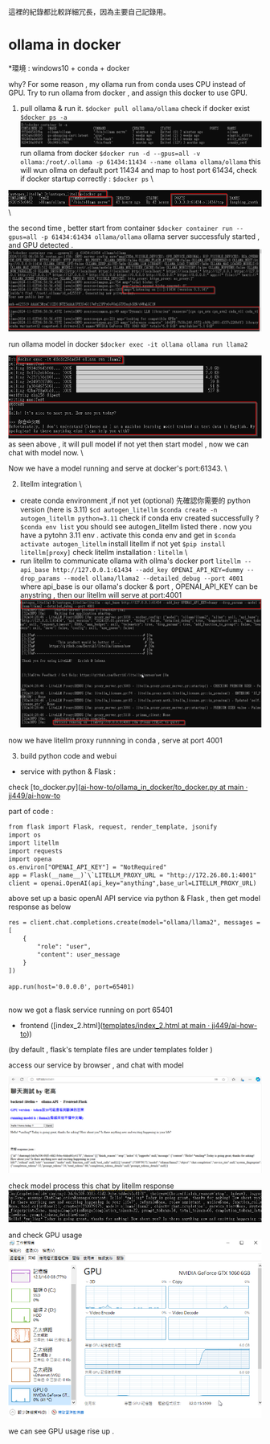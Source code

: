 這裡的紀錄都比較詳細冗長，因為主要自己記錄用。

# ollama in docker

*環境 : windows10 + conda + docker

why? For some reason , my ollama run from conda uses CPU instead of  GPU.
Try to run ollama from docker , and assign this docker to use GPU.

1. pull ollama & run it.
   `$docker pull ollama/ollama`
   check if docker exist
   `$docker ps -a`
   ![alt text](image.png)
   run ollama from docker
   `$docker run -d --gpus=all -v ollama:/root/.ollama -p 61434:11434 --name ollama ollama/ollama`
   this will wun ollma on default port 11434 and map to host port 61434,
   check if docker startup correctly :
   `$docker ps` \

![alt text](image-2.png) \

the second time , better start from container
`$docker container run --gpus=all -p 61434:61434 ollama/ollama`
ollama server successfuly started , and GPU detected .
![alt text](image-1.png)

run ollama model in docker
`$docker exec -it ollama ollama run llama2`

![alt text](image-3.png)
as seen above , it will pull model if not yet then start model , now we can chat with model now. \

Now we have a model running and serve at docker's port:61343. \

2. litellm integration \

- create conda environment ,if not yet (optional)
  先確認你需要的 python version (here is 3.11)
  `$cd autogen_litellm`
  `$conda create -n autogen_litellm python=3.11`
  check if conda env created successfully ?
  `$conda env list`
  you should see autogen_litellm listed there .
  now you have a pytohn 3.11 env .
  activate this conda env and get in
  `$conda activate autogen_litellm`
  install litellm if not yet
  `$pip install litellm[proxy]`
  check litellm installation : `litellm` \
- run litellm to communicate ollama with ollma's docker port
  `litellm --api_base http://127.0.0.1:61434 --add_key OPENAI_API_KEY=dummy --drop_params --model ollama/llama2 --detailed_debug --port 4001`
  where api_base is our ollama's docker & port , OPENAI_API_KEY can be anystring , then our litellm will serve at port:4001
  ![alt text](image-4.png)

now we have litellm proxy runnning in conda , serve at port 4001

3. build python code and webui

- service with python & Flask :

check [to_docker.py]([ai-how-to/ollama_in_docker/to_docker.py at main · jj449/ai-how-to](https://github.com/jj449/ai-how-to/blob/main/ollama_in_docker/to_docker.py)

part of code :

```
from flask import Flask, request, render_template, jsonify
import os
import litellm
import requests
import opena
os.environ["OPENAI_API_KEY"] = "NotRequired"
app = Flask(__name__)`\`LITELLM_PROXY_URL = "http://172.26.80.1:4001"
client = openai.OpenAI(api_key="anything",base_url=LITELLM_PROXY_URL)
```

above set up a basic openAI API service via python & Flask , then get model response as below

```
res = client.chat.completions.create(model="ollama/llama2", messages = [
    {
        "role": "user",
        "content": user_message
    }
])

app.run(host='0.0.0.0', port=65401)


```

now we got a flask service running on port 65401

- frontend ([index_2.html]([templates/index_2.html at main · jj449/ai-how-to](templates/index_2.html)))

(by default , flask's template files are  under templates folder )

access our service by browser , and chat with model

![alt text](assets/20241107_193434_image.png)

check model process this chat by litellm response
![alt text](image-7.png)

and check GPU usage
![alt text](image-6.png)

we can see GPU usage rise up .

